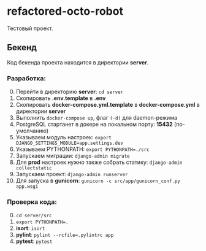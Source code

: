 # refactored-octo-robot

Тестовый проект.

## Бекенд

Код бекенда проекта находится в директории **server**.

### Разработка:
0. Перейти в директорию **server**: `cd server`
0. Скопировать **.env.template** в **.env**
0. Скопировать **docker-compose.yml.template** в **docker-compose.yml** в директории **server**
0. Выполнить `docker-compose up`, флаг `(-d)` для daemon-режима
0. PostgreSQL стартанет в докере на локальном порту: **15432** (по-умолчанию)
0. Указываем модуль настроек: `export DJANGO_SETTINGS_MODULE=app.settings.dev`
0. Указываем PYTHONPATH: `export PYTHONPATH=./src`
0. Запускаем миграции: `django-admin migrate`
0. Для **prod** настроек нужно также собрать статику: `django-admin collectstatic`
0. Запускаем проект: `django-admin runserver`
0. Для запуска в **gunicorn**: `gunicorn -c src/app/gunicorn_conf.py app.wsgi`

### Проверка кода:
0. `cd server/src`
0. `export PYTHONPATH=.`
0. **isort**: `isort`
0. **pylint**: `pylint --rcfile=.pylintrc app`
0. **pytest**: `pytest`
